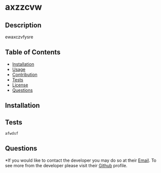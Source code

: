 # axzzcvw 

## Description 
  ewaxczvfysre

## Table of Contents

* [Installation](#installation)
* [Usage](#usage)
* [Contribution](#contribution)
* [Tests](#tests)
* [License](#license)
* [Questions](#questions)



## Installation

    
  
  





## Tests

    afwdsf
  
  


  





## Questions

  *If you would like to contact the developer you may do so at their [Email](mailto:feaeaeawga).
  To see more from the developer please visit their [Github](https://github.com/afewasdf) profile.
